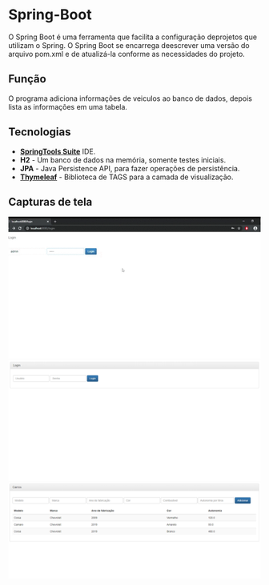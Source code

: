 # Spring-Boot
O Spring Boot é uma ferramenta que facilita a configuração deprojetos que utilizam o Spring. 
O Spring Boot se encarrega deescrever uma versão do arquivo pom.xml e de atualizá-la conforme as necessidades do projeto.

## Função
O programa adiciona informações de veiculos ao banco de dados, depois lista as informações em uma tabela.

## Tecnologias
* [**SpringTools Suite**](https://spring.io/) IDE.
* **H2** - Um banco de dados na memória, somente testes iniciais.
* **JPA** - Java Persistence API, para fazer operações de persistência.
* [**Thymeleaf**](https://www.thymeleaf.org/) - Biblioteca de TAGS para a camada de visualização. 

## Capturas de tela
![](/screenshots/spring-boot.gif)
![Login](/screenshots/login.png)
![Listagem](/screenshots/screenshots.png)
